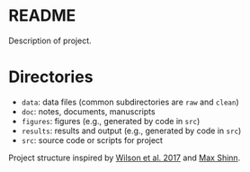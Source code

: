 # README

Description of project.

# Directories

- `data`: data files (common subdirectories are `raw` and `clean`)
- `doc`: notes, documents, manuscripts
- `figures`: figures (e.g., generated by code in `src`)
- `results`: results and output (e.g., generated by code in `src`)
- `src`: source code or scripts for project

Project structure inspired by [Wilson et al. 2017](https://journals.plos.org/ploscompbiol/article?id=10.1371/journal.pcbi.1005510) and [Max Shinn](https://maxshinnpotential.com/).